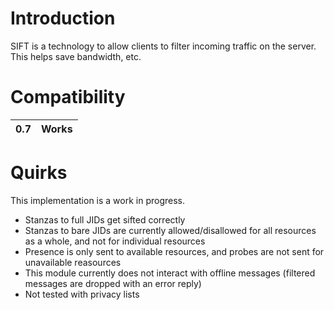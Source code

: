 # Introduction #

SIFT is a technology to allow clients to filter incoming traffic on the server. This helps save bandwidth, etc.

# Compatibility #

|0.7|Works|
|:--|:----|

# Quirks #

This implementation is a work in progress.

  * Stanzas to full JIDs get sifted correctly
  * Stanzas to bare JIDs are currently allowed/disallowed for all resources as a whole, and not for individual resources
  * Presence is only sent to available resources, and probes are not sent for unavailable reasources
  * This module currently does not interact with offline messages (filtered messages are dropped with an error reply)
  * Not tested with privacy lists